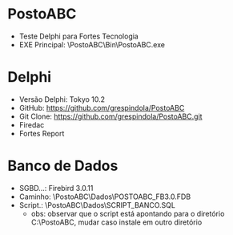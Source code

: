 # PostoABC
- Teste Delphi para Fortes Tecnologia
- EXE Principal: \PostoABC\Bin\PostoABC.exe

# Delphi
- Versão Delphi: Tokyo 10.2
- GitHub: https://github.com/grespindola/PostoABC
- Git Clone: https://github.com/grespindola/PostoABC.git
- Firedac 
- Fortes Report

# Banco de Dados 
- SGBD...: Firebird 3.0.11
- Caminho: \PostoABC\Dados\POSTOABC_FB3.0.FDB
- Script.: \PostoABC\Dados\SCRIPT_BANCO.SQL
  * obs: observar que o script está apontando para o diretório C:\PostoABC\, mudar caso instale em outro diretório

